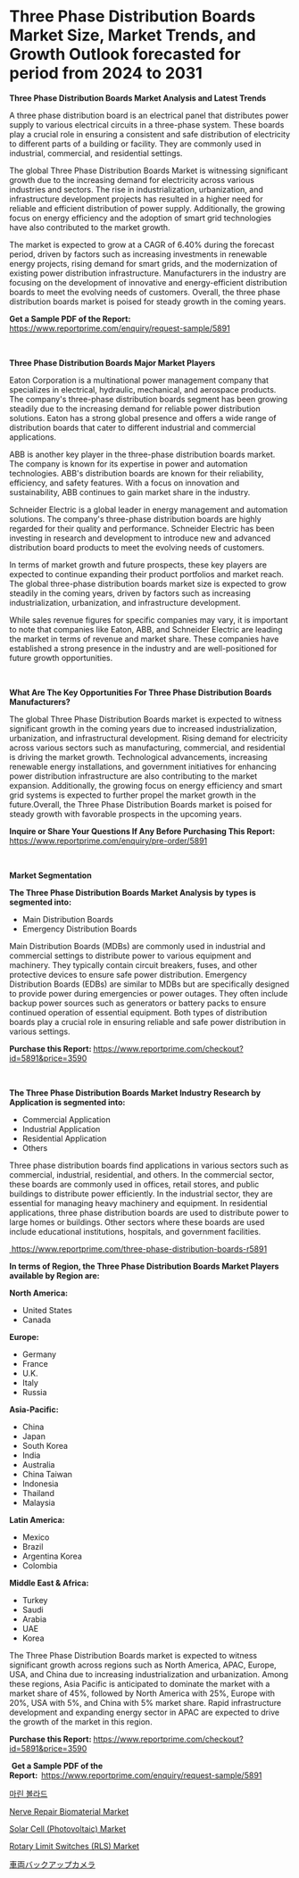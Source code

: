 <p><h1>Three Phase Distribution Boards Market Size, Market Trends, and Growth Outlook forecasted for period from 2024 to 2031</h1></p><p><strong>Three Phase Distribution Boards Market Analysis and Latest Trends</strong></p>
<p><p>A three phase distribution board is an electrical panel that distributes power supply to various electrical circuits in a three-phase system. These boards play a crucial role in ensuring a consistent and safe distribution of electricity to different parts of a building or facility. They are commonly used in industrial, commercial, and residential settings.</p><p>The global Three Phase Distribution Boards Market is witnessing significant growth due to the increasing demand for electricity across various industries and sectors. The rise in industrialization, urbanization, and infrastructure development projects has resulted in a higher need for reliable and efficient distribution of power supply. Additionally, the growing focus on energy efficiency and the adoption of smart grid technologies have also contributed to the market growth.</p><p>The market is expected to grow at a CAGR of 6.40% during the forecast period, driven by factors such as increasing investments in renewable energy projects, rising demand for smart grids, and the modernization of existing power distribution infrastructure. Manufacturers in the industry are focusing on the development of innovative and energy-efficient distribution boards to meet the evolving needs of customers. Overall, the three phase distribution boards market is poised for steady growth in the coming years.</p></p>
<p><strong>Get a Sample PDF of the Report:&nbsp;</strong> <a href="https://www.reportprime.com/enquiry/request-sample/5891">https://www.reportprime.com/enquiry/request-sample/5891</a></p>
<p>&nbsp;</p>
<p><strong>Three Phase Distribution Boards Major Market Players</strong></p>
<p><p>Eaton Corporation is a multinational power management company that specializes in electrical, hydraulic, mechanical, and aerospace products. The company's three-phase distribution boards segment has been growing steadily due to the increasing demand for reliable power distribution solutions. Eaton has a strong global presence and offers a wide range of distribution boards that cater to different industrial and commercial applications.</p><p>ABB is another key player in the three-phase distribution boards market. The company is known for its expertise in power and automation technologies. ABB's distribution boards are known for their reliability, efficiency, and safety features. With a focus on innovation and sustainability, ABB continues to gain market share in the industry.</p><p>Schneider Electric is a global leader in energy management and automation solutions. The company's three-phase distribution boards are highly regarded for their quality and performance. Schneider Electric has been investing in research and development to introduce new and advanced distribution board products to meet the evolving needs of customers.</p><p>In terms of market growth and future prospects, these key players are expected to continue expanding their product portfolios and market reach. The global three-phase distribution boards market size is expected to grow steadily in the coming years, driven by factors such as increasing industrialization, urbanization, and infrastructure development.</p><p>While sales revenue figures for specific companies may vary, it is important to note that companies like Eaton, ABB, and Schneider Electric are leading the market in terms of revenue and market share. These companies have established a strong presence in the industry and are well-positioned for future growth opportunities.</p></p>
<p>&nbsp;</p>
<p><strong>What Are The Key Opportunities For Three Phase Distribution Boards Manufacturers?</strong></p>
<p><p>The global Three Phase Distribution Boards market is expected to witness significant growth in the coming years due to increased industrialization, urbanization, and infrastructural development. Rising demand for electricity across various sectors such as manufacturing, commercial, and residential is driving the market growth. Technological advancements, increasing renewable energy installations, and government initiatives for enhancing power distribution infrastructure are also contributing to the market expansion. Additionally, the growing focus on energy efficiency and smart grid systems is expected to further propel the market growth in the future.Overall, the Three Phase Distribution Boards market is poised for steady growth with favorable prospects in the upcoming years.</p></p>
<p><strong>Inquire or Share Your Questions If Any Before Purchasing This Report:</strong> <a href="https://www.reportprime.com/enquiry/pre-order/5891">https://www.reportprime.com/enquiry/pre-order/5891</a></p>
<p>&nbsp;</p>
<p><strong>Market Segmentation</strong></p>
<p><strong>The Three Phase Distribution Boards Market Analysis by types is segmented into:</strong></p>
<p><ul><li>Main Distribution Boards</li><li>Emergency Distribution Boards</li></ul></p>
<p><p>Main Distribution Boards (MDBs) are commonly used in industrial and commercial settings to distribute power to various equipment and machinery. They typically contain circuit breakers, fuses, and other protective devices to ensure safe power distribution. Emergency Distribution Boards (EDBs) are similar to MDBs but are specifically designed to provide power during emergencies or power outages. They often include backup power sources such as generators or battery packs to ensure continued operation of essential equipment. Both types of distribution boards play a crucial role in ensuring reliable and safe power distribution in various settings.</p></p>
<p><strong>Purchase this Report:&nbsp;</strong><a href="https://www.reportprime.com/checkout?id=5891&price=3590">https://www.reportprime.com/checkout?id=5891&price=3590</a></p>
<p>&nbsp;</p>
<p><strong>The Three Phase Distribution Boards Market Industry Research by Application is segmented into:</strong></p>
<p><ul><li>Commercial Application</li><li>Industrial Application</li><li>Residential Application</li><li>Others</li></ul></p>
<p><p>Three phase distribution boards find applications in various sectors such as commercial, industrial, residential, and others. In the commercial sector, these boards are commonly used in offices, retail stores, and public buildings to distribute power efficiently. In the industrial sector, they are essential for managing heavy machinery and equipment. In residential applications, three phase distribution boards are used to distribute power to large homes or buildings. Other sectors where these boards are used include educational institutions, hospitals, and government facilities.</p></p>
<p><a href="https://www.reportprime.com/three-phase-distribution-boards-r5891">&nbsp;https://www.reportprime.com/three-phase-distribution-boards-r5891</a></p>
<p><strong>In terms of Region, the Three Phase Distribution Boards Market Players available by Region are:</strong></p>
<p>
    <p> <strong> North America: </strong>
        <ul>
            <li>United States</li>
            <li>Canada</li>
        </ul>
        </p> 
    <p> <strong> Europe: </strong>
        <ul>
            <li>Germany</li>
            <li>France</li>
            <li>U.K.</li>
            <li>Italy</li>
            <li>Russia</li>
        </ul>
        </p> 
    <p> <strong> Asia-Pacific: </strong>
        <ul>
            <li>China</li>
            <li>Japan</li>
            <li>South Korea</li>
            <li>India</li>
            <li>Australia</li>
            <li>China Taiwan</li>
            <li>Indonesia</li>
            <li>Thailand</li>
            <li>Malaysia</li>
        </ul>
        </p> 
    <p> <strong> Latin America: </strong>
        <ul>
            <li>Mexico</li>
            <li>Brazil</li>
            <li>Argentina Korea</li>
            <li>Colombia</li>
        </ul>
        </p> 
    <p> <strong> Middle East & Africa: </strong>
        <ul>
            <li>Turkey</li>
            <li>Saudi</li>
            <li>Arabia</li>
            <li>UAE</li>
            <li>Korea</li>
        </ul>
    </p>
    </p>
<p><p>The Three Phase Distribution Boards market is expected to witness significant growth across regions such as North America, APAC, Europe, USA, and China due to increasing industrialization and urbanization. Among these regions, Asia Pacific is anticipated to dominate the market with a market share of 45%, followed by North America with 25%, Europe with 20%, USA with 5%, and China with 5% market share. Rapid infrastructure development and expanding energy sector in APAC are expected to drive the growth of the market in this region.</p></p>
<p><strong>Purchase this Report: </strong><a href="https://www.reportprime.com/checkout?id=5891&price=3590">https://www.reportprime.com/checkout?id=5891&price=3590</a></p>
<p>&nbsp;<strong>Get a Sample PDF of the Report:&nbsp;&nbsp;</strong><a href="https://www.reportprime.com/enquiry/request-sample/5891">https://www.reportprime.com/enquiry/request-sample/5891</a></p>
<p><strong></strong></p>
<p><p><a href="https://medium.com/@bartlakin95/%ED%95%B4%EC%96%91-%EB%B3%BC%EB%9D%BC%EB%93%9C-%EC%8B%9C%EC%9E%A5-%EC%8B%9C%EC%9E%A5-cagr-%EC%8B%9C%EC%9E%A5-%EB%8F%99%ED%96%A5-%EB%B0%8F-%EC%84%B1%EC%9E%A5-%EC%A0%84%EB%9E%B5%EC%97%90-%EB%8C%80%ED%95%9C-%ED%86%B5%EC%B0%B0%EB%A0%A5-170275e93760">마린 볼라드</a></p><p><a href="https://www.linkedin.com/pulse/nerve-repair-biomaterial-market-analysis-sze-forecasted-period-4iqxe">Nerve Repair Biomaterial Market</a></p><p><a href="https://github.com/AnnChovey2023/Market-Research-Report-List-1/blob/main/solar-cell-photovoltaic-market.md">Solar Cell (Photovoltaic) Market</a></p><p><a href="https://github.com/ZackaryHalvorson2023/Market-Research-Report-List-1/blob/main/rotary-limit-switches-rls-market.md">Rotary Limit Switches (RLS) Market</a></p><p><a href="https://github.com/NikitaBruen/Market-Research-Report-List-1/blob/main/713703374580.md">車両バックアップカメラ</a></p></p>